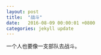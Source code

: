 ```yaml
---
layout: post
title:  "战斗"
date:   2016-08-09 00:00:01 +0800
categories: jekyll update
---
```


一个人也要像一支部队去战斗。
